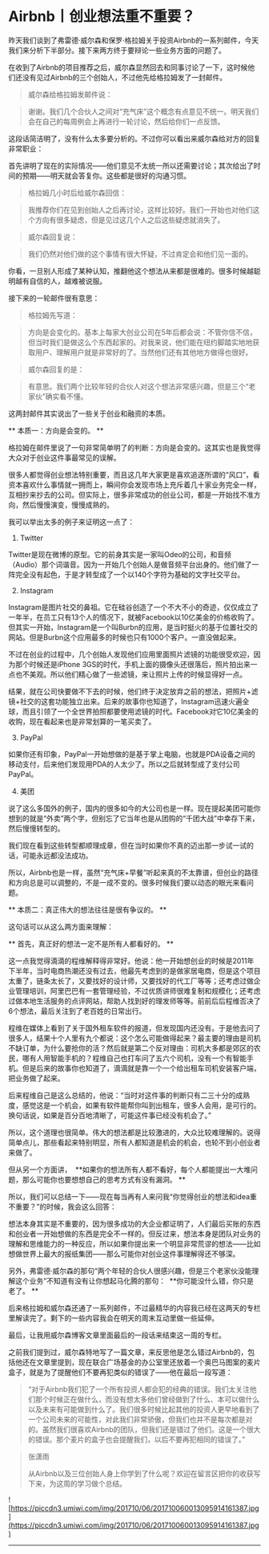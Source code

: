 # Airbnb丨创业想法重不重要？

昨天我们谈到了弗雷德·威尔森和保罗·格拉姆关于投资Airbnb的一系列邮件，今天我们来分析下半部分。接下来两方终于要辩论一些业务方面的问题了。

在收到了Airbnb的项目推荐之后，威尔森显然回去和同事讨论了一下，这时候他们还没有见过Airbnb的三个创始人，不过他先给格拉姆发了一封邮件。

> 威尔森给格拉姆发邮件说：

> 谢谢。我们几个合伙人之间对“充气床”这个概念有点意见不统一。明天我们会在自己的每周例会上再进行一轮讨论，然后给你们一点反馈。

这段话简洁明了，没有什么太多要分析的。不过你可以看出来威尔森给对方的回复非常职业：

首先讲明了现在的实际情况——他们意见不太统一所以还需要讨论；其次给出了时间的预期——明天就会答复你。这些都是很好的沟通习惯。

> 格拉姆几小时后给威尔森回信：

> 我推荐你们在见到创始人之后再讨论，这样比较好。我们一开始也对他们这个方向有很多疑虑，但是见过这几个人之后这些疑虑就消失了。

> 威尔森回复说：

> 我们仍然对他们做的这个事情有很大怀疑，不过肯定会和他们见一面的。

你看，一旦别人形成了某种认知，推翻他这个想法从来都是很难的。很多时候越聪明越有自信的人，越难被说服。

接下来的一轮邮件很有意思：

> 格拉姆先写道：

> 方向是会变化的。基本上每家大创业公司在5年后都会说：不管你信不信，但当时我们是做这么个东西起家的。对我来说，他们能在纽约脚踏实地地获取用户、理解用户就是非常好的了。当然他们还有其他地方做得也很好。

> 威尔森回复的是：

> 有意思。我们两个比较年轻的合伙人对这个想法非常感兴趣，但是三个“老家伙”确实看不懂。

这两封邮件其实说出了一些关于创业和融资的本质。

 ** 本质一：方向是会变的。 **

格拉姆在邮件里说了一句非常简单明了的判断：方向是会变的。这其实也是我觉得大众对于创业这件事最常见的误解。

很多人都觉得创业想法特别重要，而且这几年大家更是喜欢追逐所谓的“风口”，看资本喜欢什么事情就一拥而上，瞬间你会发现市场上充斥着几十家业务完全一样，互相抄来抄去的公司。但实际上，很多非常成功的创业公司，都是一开始找不准方向，然后慢慢演变，慢慢成熟的。

我可以举出太多的例子来证明这一点了：

1. Twitter

Twitter是现在微博的原型。它的前身其实是一家叫Odeo的公司，和音频（Audio）那个词谐音。因为一开始几个创始人是做音频平台出身的。他们做了一阵完全没有起色，于是才转型成了一个以140个字符为基础的文字社交平台。

2. Instagram

Instagram是图片社交的鼻祖。它在硅谷创造了一个不大不小的奇迹，仅仅成立了一年半，在员工只有13个人的情况下，就被Facebook以10亿美金的价格收购了。但其实一开始，Instagram是一个叫Burbn的应用，是当时挺火的基于位置社交的网站。但是Burbn这个应用最多的时候也只有1000个客户。一直没做起来。

不过在创业的过程中，几个创始人发现他们应用里面照片滤镜的功能很受欢迎，因为那个时候还是iPhone 3GS的时代，手机上面的摄像头还很落后，照片拍出来一点也不美观。所以他们精心做了一些滤镜，来让照片上传的时候显得好一点。

结果，就在公司快要做不下去的时候，他们终于决定放弃之前的想法，把照片+滤镜+社交的这套功能独立出来。后来的故事你也知道了，Instagram迅速火遍全球，而且引领了一个全世界拍照都要使用滤镜的时代。Facebook对它10亿美金的收购，现在看起来也是非常划算的一笔买卖了。

3. PayPal

如果你还有印象，PayPal一开始想做的是基于掌上电脑，也就是PDA设备之间的移动支付，后来他们发现用PDA的人太少了。所以之后就转型成了支付公司PayPal。

4. 美团

说了这么多国外的例子，国内的很多如今的大公司也是一样。现在提起美团可能你想到的就是“外卖”两个字，但别忘了它当年也是从团购的“千团大战”中幸存下来，然后慢慢转型的。

我们现在看到这些转型都顺理成章，但在当时如果你不真的迈出那一步试一试的话，可能永远都没法成功。

所以，Airbnb也是一样，虽然“充气床+早餐”听起来真的不太靠谱，但创业的路径和方向总是可以调整的，不是一成不变的。很多时候我们要以动态的眼光来看问题。

 ** 本质二：真正伟大的想法往往是很有争议的。 **

这句话可以从这么两方面来理解：

 ** 首先，真正好的想法一定不是所有人都看好的。 **

这一点我觉得滴滴的程维解释得非常好。他说：他一开始想创业的时候是2011年下半年，当时电商热潮还没有过去，他最先考虑到的是做家居电商，但是这个项目太重了，链条太长了，又要找好的设计师，又要找好的代工厂等等；还考虑过做企业管理培训，阿里巴巴有一套管理经验，不过优质讲师很难复制和规模化；还考虑过做本地生活服务的点评网站，帮助人找到好的理发师等等。前前后后程维否决了6个想法，最后关注到了老百姓的日常出行。

程维在媒体上看到了关于国外租车软件的报道，但发现国内还没有。于是他去问了很多人，结果十个人里有九个都说：这个怎么可能做得起来？最主要的理由是司机不缺订单，为什么要抢你的活？然后就是第二个反对理由：司机大多都是郊区的农民，哪有人用智能手机的？程维自己也打车问了五六个司机，没有一个有智能手机。但是后来的故事你也知道了，滴滴就是靠一个一个给出租车司机安装客户端，把业务做了起来。

后来程维自己是这么总结的，他说：“当时对这件事的判断只有二三十分的成熟度，感觉这是一个机会，如果有软件能帮你叫到出租车，很多人会用，是可行的。换句话说，如果是百分百地清晰了，可能这件事已经没有机会了。”

所以，这个道理也很简单。伟大的想法都是比较激进的，大众比较难理解的。说得简单点儿，那些看起来特别明显，所有人都知道是机会的机会，也轮不到小创业者来做了。

但从另一个方面讲，  **如果你的想法所有人都不看好，每个人都能提出一大堆问题，那么可能你也要想想自己的思考方式有没有漏洞。 **

所以，我们可以总结一下——现在每当再有人来问我“你觉得创业的想法和idea重不重要？”的时候，我会这么回答：

想法本身其实是不重要的，因为很多成功的大企业都证明了，人们最后买账的东西和创业者一开始想做的东西是完全不一样的。但反过来，想法本身是团队对业务的理解和思维能力的一种反应，所以如果你提出来一个明显非常荒谬的想法——比如想做世界上最大的报纸集团——那么可能你对创业这件事理解得还不够深。

另外，弗雷德·威尔森的那句“两个年轻的合伙人很感兴趣，但是三个老家伙没能理解这个业务”不知道有没有让你想起马化腾的那句：  **你可能没什么错，你只是老了。 **

后来格拉姆和威尔森还通了一系列邮件，不过最精华的内容我已经在这两天的专栏里解读完了。剩下的一些内容我会在明天的周末互动里做一些延伸。

最后，让我用威尔森博客文章里面最后的一段话来结束这一周的专栏。

之前我们提到过，威尔森特地写了一篇文章，来反思他是怎么错过Airbnb的，包括他还在文章里提到，现在联合广场基金的办公室里还放着一个奥巴马图案的麦片盒子，就是为了提醒他们不要再犯类似的错误了——他在最后一段写道：

> “对于Airbnb我们犯了一个所有投资人都会犯的经典的错误。我们太关注他们那个时候正在做什么，而没有想太多他们曾经做到了什么、本可以做什么以及未来有可能做到什么了。我们很多时候比起其他的投资人更早地看到了一个公司未来的可能性，对此我们非常骄傲，但我们也并不是每次都是对的。虽然我们很喜欢Airbnb的团队，但我们还是错过了他们。这是一个很大的错误。那个麦片的盒子也会提醒我们，以后不要再犯相同的错误了。”

> 张潇雨
> 
> 从Airbnb以及三位创始人身上你学到了什么呢？欢迎在留言区把你的收获写下来，为这周的学习做个总结。

![https://piccdn3.umiwi.com/img/201710/06/201710060013095914161387.jpg](https://piccdn3.umiwi.com/img/201710/06/201710060013095914161387.jpg)

---
